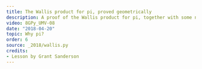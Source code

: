 ```yaml
---
title: The Wallis product for pi, proved geometrically
description: A proof of the Wallis product for pi, together with some neat tricks using complex numbers to analyze circle geometry.
video: 8GPy_UMV-08
date: "2018-04-20"
topic: Why pi?
order: 6
source: _2018/wallis.py
credits:
- Lesson by Grant Sanderson
---
```

